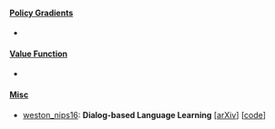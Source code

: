 #### [Policy Gradients](https://github.com/ganeshjawahar/drl4nlp.scratchpad/tree/master/policy_grad/)
- 

#### [Value Function](https://github.com/ganeshjawahar/drl4nlp.scratchpad/tree/master/value_function/)
-

#### [Misc](https://github.com/ganeshjawahar/drl4nlp.scratchpad/tree/master/misc/)
- [weston_nips16](https://github.com/ganeshjawahar/drl4nlp.scratchpad/tree/master/misc/weston_nips16.txt): **Dialog-based Language Learning** [[arXiv](https://arxiv.org/abs/1604.06045)] [[code](https://github.com/facebook/MemNN/tree/master/DBLL)]